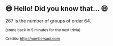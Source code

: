 ## :smile: Hello! Did you know that... :smile:
267 is the number of groups of order 64.

<sup>(come back in 5 minutes for the next trivia)</sup>


<sup>Credits: http://numbersapi.com</sup>
